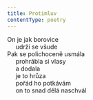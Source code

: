 ```yaml
---
title: Protimluv
contentType: poetry
---
```


<section>

On je jak borovice  
     udrží se všude  
Pak se polichoceně usmála  
     prohrábla si vlasy  
     a dodala  
     je to hrůza  
     pořád ho potkávám  
     on to snad dělá naschvál

</section>
